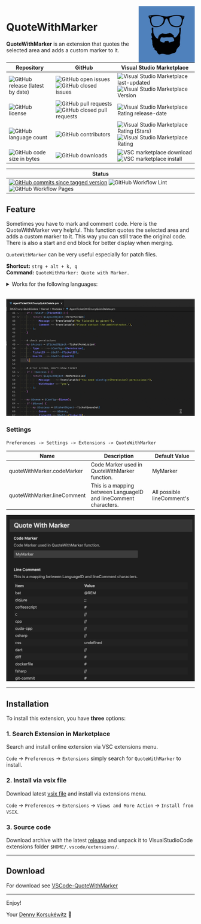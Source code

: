 <img align="right" width="150" height="150" src="doc/images/icon.png">

# QuoteWithMarker

**QuoteWithMarker** is an extension that quotes the selected area and adds a custom marker to it.

| Repository | GitHub | Visual Studio Marketplace |
| ------ | ------ | ------ |
| ![GitHub release (latest by date)](https://img.shields.io/github/v/release/dennykorsukewitz/VSCode-QuoteWithMarker) | ![GitHub open issues](https://img.shields.io/github/issues/dennykorsukewitz/VSCode-QuoteWithMarker) ![GitHub closed issues](https://img.shields.io/github/issues-closed/dennykorsukewitz/VSCode-QuoteWithMarker?color=#44CC44) | ![Visual Studio Marketplace last-updated](https://img.shields.io/visual-studio-marketplace/last-updated/dennykorsukewitz.QuoteWithMarker) ![Visual Studio Marketplace Version ](https://img.shields.io/visual-studio-marketplace/v/dennykorsukewitz.QuoteWithMarker) |
| ![GitHub license](https://img.shields.io/github/license/dennykorsukewitz/VSCode-QuoteWithMarker) | ![GitHub pull requests](https://img.shields.io/github/issues-pr/dennykorsukewitz/VSCode-QuoteWithMarker?label=PR) ![GitHub closed pull requests](https://img.shields.io/github/issues-pr-closed/dennykorsukewitz/VSCode-QuoteWithMarker?color=g&label=PR) | ![Visual Studio Marketplace Rating release-date](https://img.shields.io/visual-studio-marketplace/release-date/dennykorsukewitz.QuoteWithMarker) |
| ![GitHub language count](https://img.shields.io/github/languages/count/dennykorsukewitz/VSCode-QuoteWithMarker?style=flat&label=language)  | ![GitHub contributors](https://img.shields.io/github/contributors/dennykorsukewitz/VSCode-QuoteWithMarker) | ![Visual Studio Marketplace Rating (Stars)](https://img.shields.io/visual-studio-marketplace/stars/dennykorsukewitz.QuoteWithMarker) ![Visual Studio Marketplace Rating](https://img.shields.io/visual-studio-marketplace/r/dennykorsukewitz.QuoteWithMarker) |
| ![GitHub code size in bytes](https://img.shields.io/github/languages/code-size/dennykorsukewitz/VSCode-QuoteWithMarker)  | ![GitHub downloads](https://img.shields.io/github/downloads/dennykorsukewitz/VSCode-QuoteWithMarker/total?style=flat) | ![VSC marketplace download](https://img.shields.io/visual-studio-marketplace/d/dennykorsukewitz.QuoteWithMarker) ![VSC marketplace install](https://img.shields.io/visual-studio-marketplace/i/dennykorsukewitz.QuoteWithMarker) |

| Status |
 | ------ |
| [![GitHub commits since tagged version](https://img.shields.io/github/commits-since/dennykorsukewitz/VSCode-QuoteWithMarker/1.0.2/dev)](https://github.com/dennykorsukewitz/VSCode-QuoteWithMarker/compare/1.0.2...dev) ![GitHub Workflow Lint](https://github.com/dennykorsukewitz/VSCode-QuoteWithMarker/actions/workflows/lint.yml/badge.svg?branch=dev&style=flat&label=Lint) ![GitHub Workflow Pages](https://github.com/dennykorsukewitz/VSCode-QuoteWithMarker/actions/workflows/pages.yml/badge.svg?branch=dev&style=flat&label=GitHub%20Pages) |

## Feature

Sometimes you have to mark and comment code. Here is the QuoteWithMarker very helpful.
This function quotes the selected area and adds a custom marker to it.
This way you can still trace the original code.
There is also a start and end block for better display when merging.

`QuoteWithMarker` can be very useful especially for patch files.

**Shortcut:** ```strg + alt + k, q```<br>
**Command:**  ```QuoteWithMarker: Quote with Marker.```

<details>
  <summary>Works for the following languages:</summary>

| LanguageID              | LineComment |
| ----------------------- | ----------- |
| bat                     | @REM        |
| clojure                 | ;;          |
| coffeescript            | #           |
| c                       | //          |
| cpp                     | //          |
| cuda-cpp                | //          |
| csharp                  | //          |
| CSS                     |             |
| dart                    | //          |
| diff                    | #           |
| dockerfile              | #           |
| fsharp                  | //          |
| git-commit              | #           |
| git-rebase              | #           |
| ignore                  | #           |
| go                      | //          |
| groovy                  | //          |
| handlebars              |             |
| hlsl                    | //          |
| HTML                    |             |
| ini                     | ;           |
| plaintext               | #           |
| java                    | //          |
| javascriptreact         | //          |
| JavaScript              | //          |
| jsx-tags                |             |
| json                    | //          |
| jsonc                   | //          |
| jsonl                   | //          |
| julia                   | #           |
| tex                     | %           |
| latex                   | %           |
| cpp_embedded_latex      | //          |
| markdown_latex_combined |             |
| less                    | //          |
| lua                     | --          |
| makefile                | #           |
| Markdown                |             |
| objective-c             | //          |
| objective-cpp           | //          |
| perl                    | #           |
| perl6                   | #           |
| php                     | //          |
| powershell              | #           |
| jade                    | //-         |
| python                  | #           |
| r                       | #           |
| razor                   |             |
| restructuredtext        | ..          |
| ruby                    | #           |
| rust                    | //          |
| SCSS                    | //          |
| shaderlab               | //          |
| shellscript             | #           |
| sql                     | --          |
| swift                   | //          |
| TypeScript              | //          |
| typescriptreact         | //          |
| vb                      | '           |
| xml                     |             |
| xsl                     |             |
| dockercompose           | #           |
| yaml                    | #           |

</details>

<br>

![QuoteWithMarker](doc/images/quotewithmarker.gif)

### Settings

`Preferences -> Settings -> Extensions -> QuoteWithMarker`

| Name | Description | Default Value |
| - | - | - |
| quoteWithMarker.codeMarker | Code Marker used in QuoteWithMarker function. | MyMarker |
| quoteWithMarker.lineComment | This is a mapping between LanguageID and lineComment characters. | All possible lineComment's |

![Settings](doc/images/settings.png)

---

## Installation

To install this extension, you have **three** options:

### 1. Search Extension in Marketplace

Search and install online extension via VSC extensions menu.

`Code` -> `Preferences` -> `Extensions` simply search for `QuoteWithMarker` to install.

### 2. Install via vsix file

Download latest [vsix file](https://github.com/dennykorsukewitz/VSCode-QuoteWithMarker/releases) and install via extensions menu.

`Code` -> `Preferences` -> `Extensions` -> `Views and More Action` -> `Install from VSIX`.

### 3. Source code

Download archive with the latest [release](https://github.com/dennykorsukewitz/VSCode-QuoteWithMarker/releases) and unpack it to VisualStudioCode extensions folder
`$HOME/.vscode/extensions/`.

---

## Download

For download see [VSCode-QuoteWithMarker](https://github.com/dennykorsukewitz/VSCode-QuoteWithMarker/releases)

---

Enjoy!

Your [Denny Korsukéwitz](https://github.com/dennykorsukewitz) 🚀
